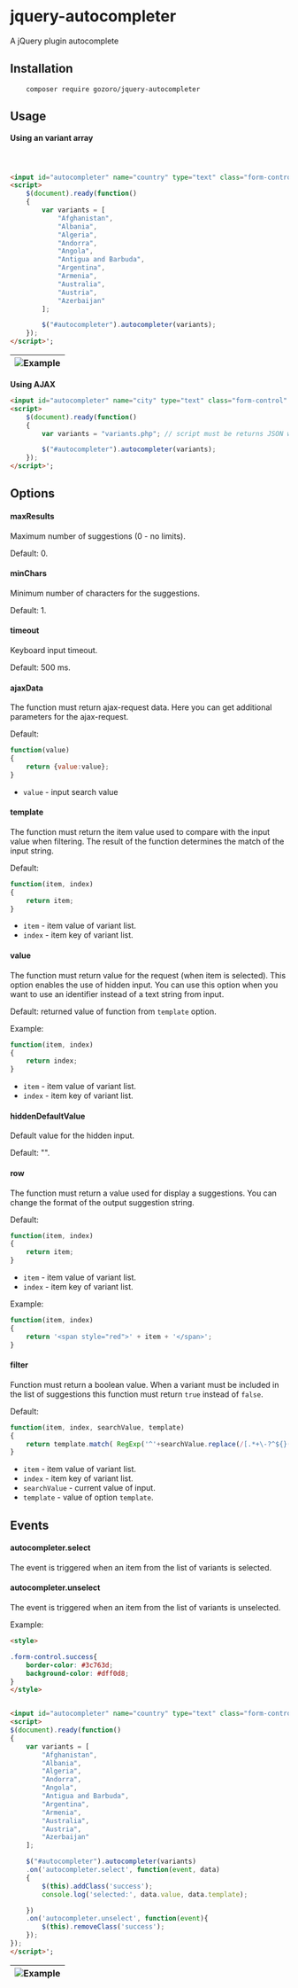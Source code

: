 # jquery-autocompleter
A jQuery plugin autocomplete





## Installation
```code
	composer require gozoro/jquery-autocompleter
```

## Usage


**Using an variant array**

```html



<input id="autocompleter" name="country" type="text" class="form-control"  value="" autocomplete="off" />
<script>
	$(document).ready(function()
	{
		var variants = [
			"Afghanistan",
			"Albania",
			"Algeria",
			"Andorra",
			"Angola",
			"Antigua and Barbuda",
			"Argentina",
			"Armenia",
			"Australia",
			"Austria",
			"Azerbaijan"
		];

		$("#autocompleter").autocompleter(variants);
	});
</script>';
```


| ![Example](https://raw.githubusercontent.com/gozoro/jquery-autocompleter/main/images/autocompleter.gif) |
|-|

**Using AJAX**

```html
<input id="autocompleter" name="city" type="text" class="form-control"  value=""/>
<script>
	$(document).ready(function()
	{
		var variants = "variants.php"; // script must be returns JSON with an variant array

		$("#autocompleter").autocompleter(variants);
	});
</script>';
```

## Options

#### maxResults
Maximum number of suggestions (0 - no limits). 

Default: 0.

#### minChars
Minimum number of characters for the suggestions. 

Default: 1.

#### timeout
Keyboard input timeout.

Default: 500 ms.


#### ajaxData
The function must return ajax-request data. Here you can get additional parameters for the ajax-request.

Default:
```javascript
function(value)
{
	return {value:value};
}
```

- `value` - input search value

#### template
The function must return the item value used to compare with the input value when filtering.
The result of the function determines the match of the input string.

Default:
```javascript
function(item, index)
{
	return item;
}
```
- `item` - item value of variant list.
- `index` - item key of variant list.


#### value
The function must return value for the request (when item is selected).
This option enables the use of hidden input.
You can use this option when you want to use an identifier instead of a text string from input.

Default: returned value of function from `template` option.

Example:
```javascript
function(item, index)
{
	return index;
}
```

- `item` - item value of variant list.
- `index` - item key of variant list.

#### hiddenDefaultValue
Default value for the hidden input. 

Default: "".



#### row
The function must return a value used for display a suggestions.
You can change the format of the output suggestion string.

Default:
```javascript
function(item, index)
{
	return item;
}
```

- `item` - item value of variant list.
- `index` - item key of variant list.

Example:
```javascript
function(item, index)
{
	return '<span style="red">' + item + '</span>';
}
```


#### filter
Function must return a boolean value. 
When a variant must be included in the list of suggestions this function must return `true` instead of `false`.

Default:
```javascript
function(item, index, searchValue, template)
{
	return template.match( RegExp('^'+searchValue.replace(/[.*+\-?^${}()|[\]\\]/g, '\\$&'), 'i') );
}
```

- `item` - item value of variant list.
- `index` - item key of variant list.
- `searchValue` - current value of input.
- `template` - value of option `template`.


## Events

#### autocompleter.select

The event is triggered when an item from the list of variants is selected.


#### autocompleter.unselect

The event is triggered when an item from the list of variants is unselected.

Example:

```html
<style>

.form-control.success{
	border-color: #3c763d;
	background-color: #dff0d8;
}
</style>


<input id="autocompleter" name="country" type="text" class="form-control"  value="" autocomplete="off" />
<script>
$(document).ready(function()
{
	var variants = [
		"Afghanistan",
		"Albania",
		"Algeria",
		"Andorra",
		"Angola",
		"Antigua and Barbuda",
		"Argentina",
		"Armenia",
		"Australia",
		"Austria",
		"Azerbaijan"
	];

	$("#autocompleter").autocompleter(variants)
	.on('autocompleter.select', function(event, data)
	{
		$(this).addClass('success');
		console.log('selected:', data.value, data.template);

	})
	.on('autocompleter.unselect', function(event){
		$(this).removeClass('success');
	});
});
</script>';
```

| ![Example](https://raw.githubusercontent.com/gozoro/jquery-autocompleter/main/images/autocompleter.events.gif) |
|-|